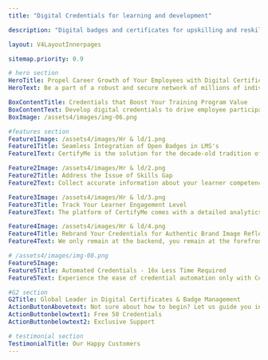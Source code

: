```yaml
---
title: "Digital Credentials for learning and development"

description: "Digital badges and certificates for upskilling and reskilling or any L&D program"

layout: V4LayoutInnerpages

sitemap.priority: 0.9

# hero section
HeroTitle: Propel Career Growth of Your Employees with Digital Certificates & Badges
HeroText: Be a part of a robust and secure network of millions of individuals who take their careers forward with CertifyMe.

BoxContentTitle: Credentials that Boost Your Training Program Value
BoxContentText: Develop digital credentials to drive employee participation in corporate training programs for your organization. Offer them the right tool to showcase their skills online and eliminate the air of confusion surrounding the authenticity of the program. Include program details in digital badges in a verifiable manner to attract a larger talent pool to engage with your programs.
BoxImage: /assets4/images/img-06.png

#features section
Feature1Image: /assets4/images/Hr & ld/1.png
Feature1Title: Seamless Integration of Open Badges in LMS's
Feature1Text: CertifyMe is the solution for the decade-old tradition of extended waiting between the course completion date and the date of receiving the credentials for the program. Make the certification process streamlined for learners by issuing and delivering digital certificates right when they complete a program. Simply integrate our platform into your existing learning management system (LMSs) to share automated, socially shareable digital credentials.

Feature2Image: /assets4/images/Hr & ld/2.png
Feature2Title: Address the Issue of Skills Gap
Feature2Text: Collect accurate information about your learner competency to design and offer the right course for skill enhancement and career development. Determine employees’ level of knowledge and skills to assign L&D programs and help them scale their expertise. Decide the best positions for your trainees to connect opportunities with career goals.

Feature3Image: /assets4/images/Hr & ld/3.png
Feature3Title: Track Your Learner Engagement Level
Feature3Text: The platform of CertifyMe comes with a detailed analytics guide to offer insights into program level, recipient level, and organizational level credentials data. Analyze them to unlock information on program engagement, social media shares, credential verification, social impressions, and many more that earlier you had no access to. Take actions based on such valuable details to improve program completion rates.

Feature4Image: /assets4/images/Hr & ld/4.png
Feature4Title: Rebrand Your Credentials for Authentic Brand Image Reflection
Feature4Text: We only remain at the backend, you remain at the forefront. Our customizable digital credentialing platform offers a branding experience like no other. We let you enjoy complete control over your credential header, footer, and navbar along with specially designated places online for brand promotion. Your marketing needs are sorted just by onboarding us.

# /assets4/images/img-08.png
Feature5Image:
Feature5Title: Automated Credentials - 16x Less Time Required
Feature5Text: Experience the ease of credential automation only with CertifyMe. Quick delivery and tracking of as many credentials as you issue. Don’t be in the dark anymore about the future of credentials offered by you - track them down whenever you want, wherever you want.<br> Integrate us into your learning management system (LMSs) for a simplified yet effective credential management solution.

#G2 section
G2Title: Global Leader in Digital Certificates & Badge Management
ActionButtonAbovetext: Not sure about how to begin? Let us guide you in the right direction!
ActionButtonbelowtext1: Free 50 Credentials
ActionButtonbelowtext2: Exclusive Support

# testimonial section
TestimonialTitle: Our Happy Customers
---
```

